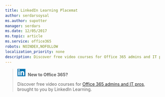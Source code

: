 ```yaml
---
title: LinkedIn Learning Placemat
author: serdarsoysal
ms.author: supotter
manager: serdars
ms.date: 12/05/2017
ms.topic: article
ms.service: office365
robots: NOINDEX,NOFOLLOW
localization_priority: none
description: Discover free video courses for Office 365 admins and IT pros, brought to you by LinkedIn Learning.
---
```

> ![LinkedIn Logo](media/linkedinlogo.png) **New to Office 365?**
> 
> Discover free video courses for [Office 365 admins and IT pros](https://support.office.com/en-us/article/Office-365-admins-and-IT-pros-68cc9b95-0bdc-491e-a81f-ee70b3ec63c5), brought to you by LinkedIn Learning.
